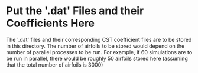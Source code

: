 # Put the '.dat' Files and their Coefficients Here

The '.dat' files and their corresponding CST coefficient files are to be stored in this directory. The number of airfoils to be stored would depend on the number of parallel processes to be run. For example, if 60 simulations are to be run in parallel, there would be roughly 50 airfoils stored here (assuming that the total number of airfoils is 3000)
